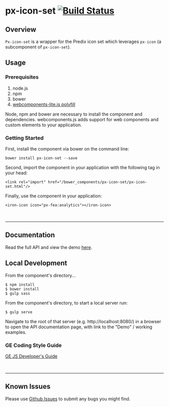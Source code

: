 # px-icon-set [![Build Status](https://travis-ci.org/predixdesignsystem/px-icon-set.svg?branch=master)](https://travis-ci.org/predixdesignsystem/px-icon-set)


## Overview

`Px-icon-set` is a wrapper for the Predix icon set which leverages `px-icon` (a subcomponent of `px-icon-set`).

## Usage

### Prerequisites
1. node.js
2. npm
3. bower
4. [webcomponents-lite.js polyfill](https://github.com/webcomponents/webcomponentsjs)

Node, npm and bower are necessary to install the component and dependencies. webcomponents.js adds support for web components and custom elements to your application.

### Getting Started

First, install the component via bower on the command line:

```
bower install px-icon-set --save
```

Second, import the component in your application with the following tag in your head:

```
<link rel="import" href="/bower_components/px-icon-set/px-icon-set.html"/>
```

Finally, use the component in your application:

```
<iron-icon icon="px-fea:analytics"></iron-icon>
```

<br />
<hr />

## Documentation

Read the full API and view the demo [here](https://www.predix-ui.com/#/elements/px-icon-set).

## Local Development

From the component's directory...

```
$ npm install
$ bower install
$ gulp sass
```

From the component's directory, to start a local server run:

```
$ gulp serve
```

Navigate to the root of that server (e.g. http://localhost:8080/) in a browser to open the API documentation page, with link to the "Demo" / working examples.

### GE Coding Style Guide
[GE JS Developer's Guide](https://github.com/GeneralElectric/javascript)

<br />
<hr />

## Known Issues

Please use [Github Issues](https://github.com/predixdesignsystem/px-icon-set/issues) to submit any bugs you might find.
